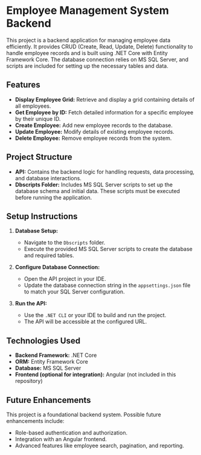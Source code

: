 # Employee Management System Backend

This project is a backend application for managing employee data efficiently. It provides CRUD (Create, Read, Update, Delete) functionality to handle employee records and is built using .NET Core with Entity Framework Core. The database connection relies on MS SQL Server, and scripts are included for setting up the necessary tables and data.

## Features

- **Display Employee Grid:** Retrieve and display a grid containing details of all employees.
- **Get Employee by ID:** Fetch detailed information for a specific employee by their unique ID.
- **Create Employee:** Add new employee records to the database.
- **Update Employee:** Modify details of existing employee records.
- **Delete Employee:** Remove employee records from the system.

## Project Structure

- **API:** Contains the backend logic for handling requests, data processing, and database interactions.
- **Dbscripts Folder:** Includes MS SQL Server scripts to set up the database schema and initial data. These scripts must be executed before running the application.

## Setup Instructions

1. **Database Setup:**
   - Navigate to the `Dbscripts` folder.
   - Execute the provided MS SQL Server scripts to create the database and required tables.

2. **Configure Database Connection:**
   - Open the API project in your IDE.
   - Update the database connection string in the `appsettings.json` file to match your SQL Server configuration.

3. **Run the API:**
   - Use the `.NET CLI` or your IDE to build and run the project.
   - The API will be accessible at the configured URL.

## Technologies Used

- **Backend Framework:** .NET Core
- **ORM:** Entity Framework Core
- **Database:** MS SQL Server
- **Frontend (optional for integration):** Angular (not included in this repository)

## Future Enhancements

This project is a foundational backend system. Possible future enhancements include:
- Role-based authentication and authorization.
- Integration with an Angular frontend.
- Advanced features like employee search, pagination, and reporting.
